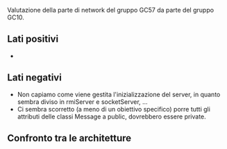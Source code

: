 Valutazione della parte di network del gruppo GC57 da parte del gruppo
GC10.

## Lati positivi

- 

## Lati negativi

- Non capiamo come viene gestita l'inizializzazione del server, in quanto sembra diviso in rmiServer e socketServer, ...
- Ci sembra scorretto (a meno di un obiettivo specifico) porre tutti gli attributi delle classi Message a public, dovrebbero essere private.

## Confronto tra le architetture
